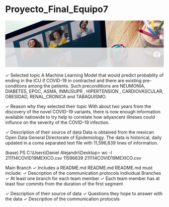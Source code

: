 # Proyecto_Final_Equipo7

<p align="center"><img class="centerImage" src="https://github.com/dalejandri/Proyecto_final_equipo7/blob/main/Resources/1.PNG" /></p>

✓ Selected topic
A Machine Learning Model that would predict probablity of ending in the ICU if COVID-19 in contracted and there are existing pre-conditions among the patients.
Such preconditions are NEUMONIA, DIABETES, EPOC, ASMA, INMUSUPR , HIPERTENSION , CARDIOVASCULAR, OBESIDAD, RENAL_CRONICA and TABAQUISMO.

✓ Reason why they selected their topic
With about two years from the discovery of the novel COVID-19 variants, there is now enough information available natiowide to try help to correlate how adyancent illneses could influnce on the severity of the COVID-19 infection.

✓ Description of their source of data
Data is obtained from the mexican Open Data General Directorate of Epidemiology. The data is historical, daily updated in a coma separated text file with 11,596,639 lines of information.

(base) PS C:\Users\Daniel Alejandri\Desktop> wc -l 211114COVID19MEXICO.csv
11596639 211114COVID19MEXICO.csv


Main Branch ✓ Includes a README.md 
README.md README.md must include: ✓ Description of the communication 
protocols 
Individual Branches ✓ At least one branch for each team member ✓ Each team member has at least four 
commits from the duration of the first segment 


✓ Description of their source of data
✓ Questions they hope to answer with the data
✓ Description of the communication 
protocols
